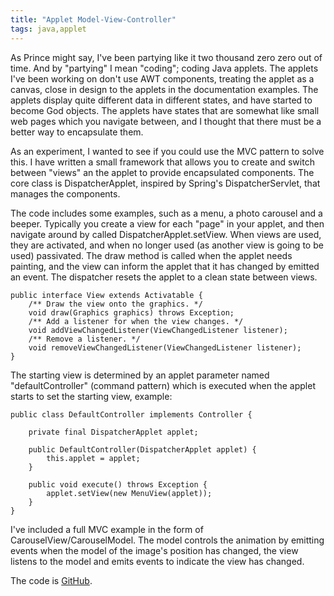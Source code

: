 ```yaml
---
title: "Applet Model-View-Controller"
tags: java,applet
---
```

<applet code="com.alexecollins.appletmvc.core.DispatcherApplet.class" archive="/sites/default/files/example-1.0.0-SNAPSHOT-jar-with-dependencies.jar" width="400" height="300">
<param name="defaultController" value="com.alexecollins.appletmvc.example.DefaultController">
</applet>
<p>As Prince might say, I've been partying like it two thousand zero zero out of time. And by "partying" I mean "coding"; coding Java applets. The applets I've been working on don't use AWT components, treating the applet as a canvas, close in design to the applets in the documentation examples. The applets display quite different data in different states, and have started to become God objects. The applets have states that are somewhat like small web pages which you navigate between, and I thought that there must be a better way to encapsulate them.</p>

<p>As an experiment, I wanted to see if you could use the MVC pattern to solve this. I have written a small framework that allows you to create and switch between "views" an the applet to provide encapsulated components. The core class is DispatcherApplet, inspired by Spring's DispatcherServlet, that manages the components.</p>

<p>The code includes some examples, such as a menu, a photo carousel and a beeper. Typically you create a view for each "page" in your applet, and then navigate around by called DispatcherApplet.setView. When views are used, they are activated, and when no longer used (as another view is going to be used) passivated. The draw method is called when the applet needs painting, and the view can inform the applet that it has changed by emitted an event. The dispatcher resets the applet to a clean state between views.</p>

	public interface View extends Activatable {
	    /** Draw the view onto the graphics. */
	    void draw(Graphics graphics) throws Exception;
	    /** Add a listener for when the view changes. */
	    void addViewChangedListener(ViewChangedListener listener);
	    /** Remove a listener. */
	    void removeViewChangedListener(ViewChangedListener listener);
	}

<p>The starting view is determined by an applet parameter named "defaultController" (command pattern) which is executed when the applet starts to set the starting view, example:</p>

	public class DefaultController implements Controller {
	
	    private final DispatcherApplet applet;
	
	    public DefaultController(DispatcherApplet applet) {
	        this.applet = applet;
	    }
	
	    public void execute() throws Exception {
	        applet.setView(new MenuView(applet));
	    }
	}

<p>I've included a full MVC example in the form of CarouselView/CarouselModel. The model controls the animation by emitting events when the model of the image's position has changed, the view listens to the model and emits events to indicate the view has changed.</p>

<p>The code is <a href="https://github.com/alexec/applet-mvc">GitHub</a>.</p>
